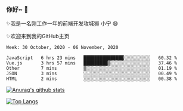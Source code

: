 ### 你好~  👋

✨我是一名刚工作一年的前端开发攻城狮 小宁 😄

✨欢迎来到我的GitHub主页
<!--
**7148505/7148505** is a ✨ _special_ ✨ repository because its `README.md` (this file) appears on your GitHub profile.

Here are some ideas to get you started:

- 🔭 I’m currently working on ...
- 🌱 I’m currently learning ...
- 👯 I’m looking to collaborate on ...
- 🤔 I’m looking for help with ...
- 💬 Ask me about ...
- 📫 How to reach me: ...
- 😄 Pronouns: ...
- ⚡ Fun fact: ...
-->

<!--START_SECTION:waka-->
```text
Week: 30 October, 2020 - 06 November, 2020

JavaScript   6 hrs 23 mins   ███████████████░░░░░░░░░░   60.32 % 
Vue.js       3 hrs 57 mins   █████████▒░░░░░░░░░░░░░░░   37.46 % 
Other        7 mins          ▒░░░░░░░░░░░░░░░░░░░░░░░░   01.19 % 
JSON         3 mins          ░░░░░░░░░░░░░░░░░░░░░░░░░   00.49 % 
HTML         2 mins          ░░░░░░░░░░░░░░░░░░░░░░░░░   00.38 % 
```
<!--END_SECTION:waka-->

[![Anurag's github stats](https://github-readme-stats.vercel.app/api?username=ZhangNing-debug)](https://github.com/anuraghazra/github-readme-stats)

[![Top Langs](https://github-readme-stats.vercel.app/api/top-langs/?username=ZhangNing-debug&layout=compact)](https://github.com/anuraghazra/github-readme-stats)
